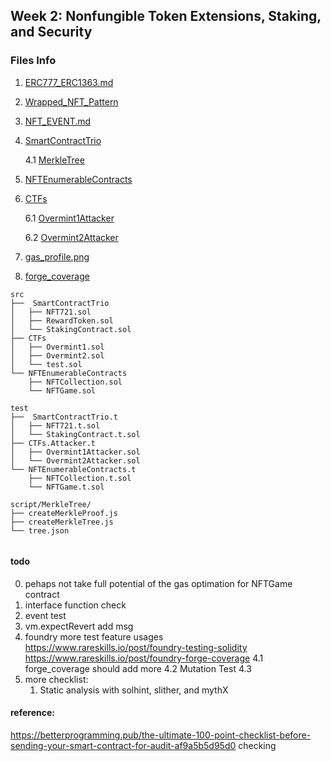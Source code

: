 
## Week 2: Nonfungible Token Extensions, Staking, and Security


### Files Info
1. [ERC777_ERC1363.md](ERC721A.md)
2. [Wrapped_NFT_Pattern](Wrapped_NFT_Pattern.md)
3. [NFT_EVENT.md](NFT_EVENT.md)   
4. [SmartContractTrio](<src/ SmartContractTrio>)

    4.1 [MerkleTree](script/MerkleTree)

5. [NFTEnumerableContracts](src/NFTEnumerableContracts)
6. [CTFs](src/CTFs)

    6.1 [Overmint1Attacker](test/CTFs.Attacker.t/Overmint1Attacker.sol)
    
    6.2 [Overmint2Attacker](test/CTFs.Attacker.t/Overmint2Attacker.sol)
7. [gas_profile.png](gas_profile.png)
8. [forge_coverage](forge_coverage.png)

```
src
├──  SmartContractTrio
│   ├── NFT721.sol
│   ├── RewardToken.sol
│   └── StakingContract.sol
├── CTFs
│   ├── Overmint1.sol
│   ├── Overmint2.sol
│   └── test.sol
└── NFTEnumerableContracts
    ├── NFTCollection.sol
    └── NFTGame.sol

test
├──  SmartContractTrio.t
│   ├── NFT721.t.sol
│   └── StakingContract.t.sol
├── CTFs.Attacker.t
│   ├── Overmint1Attacker.sol
│   └── Overmint2Attacker.sol
└── NFTEnumerableContracts.t
    ├── NFTCollection.t.sol
    └── NFTGame.t.sol

script/MerkleTree/
├── createMerkleProof.js
├── createMerkleTree.js
└── tree.json


```


#### todo
0. pehaps not take full potential of the gas optimation for  NFTGame contract 
1. interface function check
2. event test 
3. vm.expectRevert add msg
4. foundry more test feature usages
    https://www.rareskills.io/post/foundry-testing-solidity
    https://www.rareskills.io/post/foundry-forge-coverage
    4.1 forge_coverage should add more
    4.2 Mutation Test
    4.3 
5. more checklist: 
    1. Static analysis with solhint, slither, and mythX

#### reference: 
https://betterprogramming.pub/the-ultimate-100-point-checklist-before-sending-your-smart-contract-for-audit-af9a5b5d95d0  checking
    
